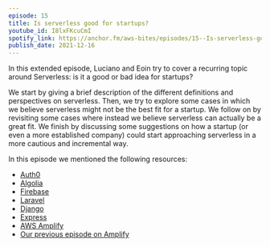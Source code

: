 ```yaml
---
episode: 15
title: Is serverless good for startups?
youtube_id: I8lxFKcuCmI
spotify_link: https://anchor.fm/aws-bites/episodes/15--Is-serverless-good-for-startups-e1bp795
publish_date: 2021-12-16
---
```



In this extended episode, Luciano and Eoin try to cover a recurring topic around Serverless: is it a good or bad idea for startups?

We start by giving a brief description of the different definitions and perspectives on serverless. Then, we try to explore some cases in which we believe serverless might not be the best fit for a startup. We follow on by revisiting some cases where instead we believe serverless can actually be a great fit. We finish by discussing some suggestions on how a startup (or even a more established company) could start approaching serverless in a more cautious and incremental way.

In this episode we mentioned the following resources:

  - [Auth0](https://auth0.com/) 
  - [Algolia](https://www.algolia.com/)
  - [Firebase](https://firebase.google.com/)
  - [Laravel](https://laravel.com/)
  - [Django](https://www.djangoproject.com/) 
  - [Express](https://expressjs.com/)
  - [AWS Amplify](https://aws.amazon.com/amplify/)
  - [Our previous episode on Amplify](https://www.youtube.com/watch?v=W9ZTYIVQWjQ&t=0s)